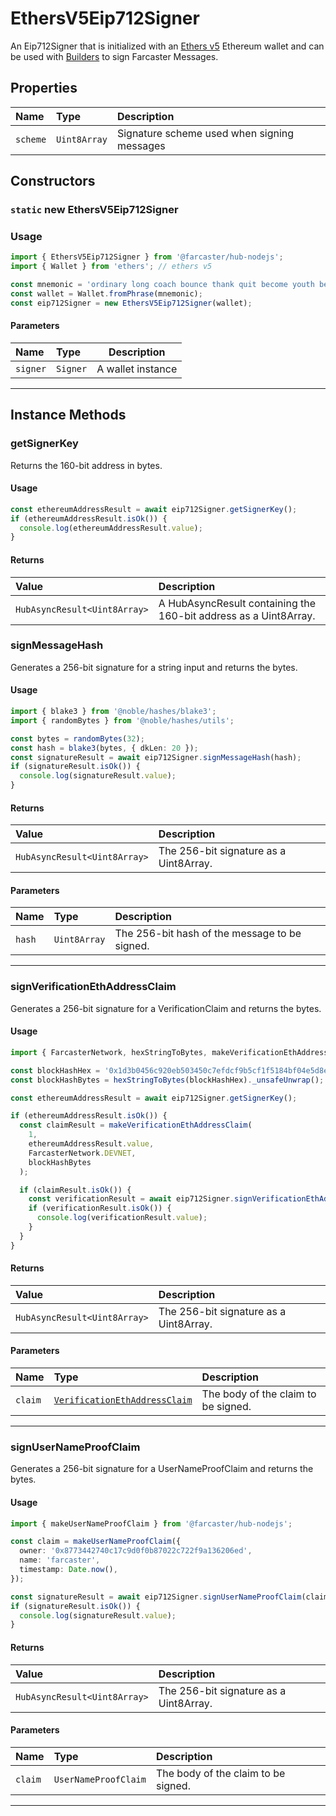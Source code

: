 # EthersV5Eip712Signer

An Eip712Signer that is initialized with an [Ethers v5](https://github.com/ethers-io/ethers.js/tree/v5) Ethereum wallet and can be used with [Builders](../builders/builders.md) to sign Farcaster Messages.

## Properties

| Name     | Type         | Description                                 |
| :------- | :----------- | :------------------------------------------ |
| `scheme` | `Uint8Array` | Signature scheme used when signing messages |

## Constructors

### `static` new EthersV5Eip712Signer

### Usage

```typescript
import { EthersV5Eip712Signer } from '@farcaster/hub-nodejs';
import { Wallet } from 'ethers'; // ethers v5

const mnemonic = 'ordinary long coach bounce thank quit become youth belt pretty diet caught attract melt bargain';
const wallet = Wallet.fromPhrase(mnemonic);
const eip712Signer = new EthersV5Eip712Signer(wallet);
```

#### Parameters

| Name     | Type     | Description       |
| :------- | :------- | ----------------- |
| `signer` | `Signer` | A wallet instance |

---

## Instance Methods

### getSignerKey

Returns the 160-bit address in bytes.

#### Usage

```typescript
const ethereumAddressResult = await eip712Signer.getSignerKey();
if (ethereumAddressResult.isOk()) {
  console.log(ethereumAddressResult.value);
}
```

#### Returns

| Value                        | Description                                                      |
| :--------------------------- | :--------------------------------------------------------------- |
| `HubAsyncResult<Uint8Array>` | A HubAsyncResult containing the 160-bit address as a Uint8Array. |

### signMessageHash

Generates a 256-bit signature for a string input and returns the bytes.

#### Usage

```typescript
import { blake3 } from '@noble/hashes/blake3';
import { randomBytes } from '@noble/hashes/utils';

const bytes = randomBytes(32);
const hash = blake3(bytes, { dkLen: 20 });
const signatureResult = await eip712Signer.signMessageHash(hash);
if (signatureResult.isOk()) {
  console.log(signatureResult.value);
}
```

#### Returns

| Value                        | Description                            |
| :--------------------------- | :------------------------------------- |
| `HubAsyncResult<Uint8Array>` | The 256-bit signature as a Uint8Array. |

#### Parameters

| Name   | Type         | Description                                   |
| :----- | :----------- | :-------------------------------------------- |
| `hash` | `Uint8Array` | The 256-bit hash of the message to be signed. |

---

### signVerificationEthAddressClaim

Generates a 256-bit signature for a VerificationClaim and returns the bytes.

#### Usage

```typescript
import { FarcasterNetwork, hexStringToBytes, makeVerificationEthAddressClaim } from '@farcaster/hub-nodejs';

const blockHashHex = '0x1d3b0456c920eb503450c7efdcf9b5cf1f5184bf04e5d8ecbcead188a0d02018';
const blockHashBytes = hexStringToBytes(blockHashHex)._unsafeUnwrap(); // Safety: blockHashHex is known and can't erro

const ethereumAddressResult = await eip712Signer.getSignerKey();

if (ethereumAddressResult.isOk()) {
  const claimResult = makeVerificationEthAddressClaim(
    1,
    ethereumAddressResult.value,
    FarcasterNetwork.DEVNET,
    blockHashBytes
  );

  if (claimResult.isOk()) {
    const verificationResult = await eip712Signer.signVerificationEthAddressClaim(claimResult.value);
    if (verificationResult.isOk()) {
      console.log(verificationResult.value);
    }
  }
}
```

#### Returns

| Value                        | Description                            |
| :--------------------------- | :------------------------------------- |
| `HubAsyncResult<Uint8Array>` | The 256-bit signature as a Uint8Array. |

#### Parameters

| Name    | Type                                                                             | Description                         |
| :------ | :------------------------------------------------------------------------------- | :---------------------------------- |
| `claim` | [`VerificationEthAddressClaim`](../modules/types.md#verificationethaddressclaim) | The body of the claim to be signed. |

---

### signUserNameProofClaim

Generates a 256-bit signature for a UserNameProofClaim and returns the bytes.

#### Usage

```typescript
import { makeUserNameProofClaim } from '@farcaster/hub-nodejs';

const claim = makeUserNameProofClaim({
  owner: '0x8773442740c17c9d0f0b87022c722f9a136206ed',
  name: 'farcaster',
  timestamp: Date.now(),
});

const signatureResult = await eip712Signer.signUserNameProofClaim(claim);
if (signatureResult.isOk()) {
  console.log(signatureResult.value);
}
```

#### Returns

| Value                        | Description                            |
| :--------------------------- | :------------------------------------- |
| `HubAsyncResult<Uint8Array>` | The 256-bit signature as a Uint8Array. |

#### Parameters

| Name    | Type                 | Description                         |
| :------ | :------------------- | :---------------------------------- |
| `claim` | `UserNameProofClaim` | The body of the claim to be signed. |

---
